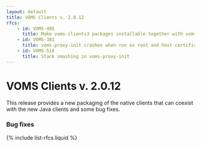 ```yaml
---
layout: default
title: VOMS Clients v. 2.0.12
rfcs:
    - id: VOMS-495
      title: Make voms-clients3 packages installable together with voms-clients
    - id: VOMS-381
      title: voms-proxy-init crashes when run as root and host certificate is not present
    - id: VOMS-516
      title: Stack smashing in voms-proxy-init
---
```


# VOMS Clients v. 2.0.12

This release provides a new packaging of the native clients that can coexist with the
new Java clients and some bug fixes.

### Bug fixes

{% include list-rfcs.liquid %}
